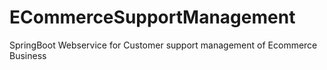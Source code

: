 # ECommerceSupportManagement
SpringBoot Webservice for Customer support management of Ecommerce Business
